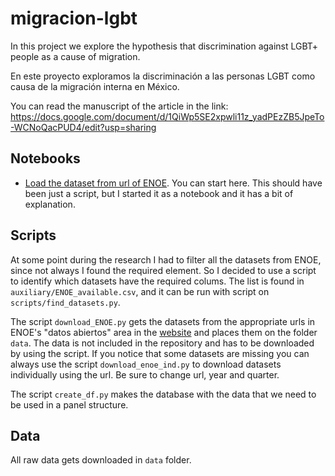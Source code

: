 # migracion-lgbt

In this project we explore the hypothesis that discrimination against LGBT+ people as a cause of migration.

En este proyecto exploramos la discriminación a las personas LGBT como causa de la migración interna en México.


You can read the manuscript of the article in the link: https://docs.google.com/document/d/1QiWp5SE2xpwli11z_yadPEzZB5JpeTo-WCNoQacPUD4/edit?usp=sharing

## Notebooks

* [Load the dataset from url of ENOE](https://github.com/marionomics/migracion-lgbt/blob/main/notebooks/extract_datasets.ipynb). You can start here. This should have been just a script, but I started it as a notebook and it has a bit of explanation.

## Scripts

At some point during the research I had to filter all the datasets from ENOE, since not always I found the required element. So I decided to use a script to identify which datasets have the required colums. The list is found in `auxiliary/ENOE_available.csv`, and it can be run with script on `scripts/find_datasets.py`.

The script `download_ENOE.py` gets the datasets from the appropriate urls in ENOE's "datos abiertos" area in the [website](https://www.inegi.org.mx/programas/enoe/15ymas/#Datos_abiertos) and places them on the folder `data`. The data is not included in the repository and has to be downloaded by using the script. If you notice that some datasets are missing you can always use the script `download_enoe_ind.py` to download datasets individually using the url. Be sure to change url, year and quarter.

The script `create_df.py` makes the database with the data that we need to be used in a panel structure.

## Data
All raw data gets downloaded in `data` folder.